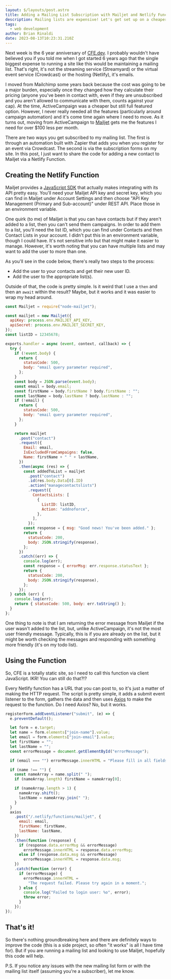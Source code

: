 ```yaml
---
layout: $/layouts/post.astro
title: Adding a Mailing List Subscription with Mailjet and Netlify Functions
description: Mailing lists are expensive! Let's get set up on a cheaper option using Mailjet and a serverless function.
tags:
  - web development
author: Brian Rinaldi
date: 2023-08-13T10:23:31.210Z
---
```


Next week is the 6 year anniversary of [CFE.dev](https://cfe.dev). I probably wouldn't have believed you if you told me when I got started 6 years ago that the single biggest expense to running a site like this would be maintaining a mailing list. That's right, it's not the streaming service (Streamyard) or the virtual event service (Crowdcast) or the hosting (Netlify), it's emails.

I moved from Mailchimp some years back because the cost was going to be a major burden, especially once they changed how they calculate their pricing (anyone you've been in contact with, even if they are unsubscribed and you aren't allowed to communicate with them, counts against your cap). At the time, ActiveCampaign was a cheaper but still full featured option. However, I never really needed all the features (particularly around campaign automation) and it's come time again where I need to move. As it turns out, moving from ActiveCampaign to [Mailjet](https://mailjet.com) gets me the features I need for over $100 less per month.

There are two ways you get subscribed to my mailing list. The first is through an automation built with Zapier that adds you when you register for an event via Crowdcast. The second is via the subscription forms on my site. In this post, I just want to share the code for adding a new contact to Mailjet via a Netlify Function.

## Creating the Netlify Function

Mailjet provides a [JavaScript SDK](https://github.com/mailjet/mailjet-apiv3-nodejs) that actually makes integrating with its API pretty easy. You'll need your Mailjet API key and secret key, which you can find in Mailjet under Account Settings and then choose "API Key Management (Primary and Sub-account)" under REST API. Place those in an environment variable.

One quirk (to me) of Mailjet is that you can have contacts but if they aren't added to a list, then you can't send them campaigns. In order to add them to a list, you'll need the list ID, which you can find under Contacts  and then Contact Lists in your account. I didn't put this in an environment variable, though I could have. It's not sensitive info but that might make it easier to manage. However, it's worth noting that you can have multiple lists and may want to add the user to more than one.

As you'll see in the code below, there's really two steps to the process:

* Add the user to your contacts and get their new user ID.
* Add the user to the appropriate list(s).

Outside of that, the code is pretty simple. Is it weird that I use a `then` and then an `await` within the result? Maybe, but it works and it was easier to wrap my head around.

```javascript
const Mailjet = require("node-mailjet");

const mailjet = new Mailjet({
  apiKey: process.env.MAILJET_API_KEY,
  apiSecret: process.env.MAILJET_SECRET_KEY,
});
const listID = 12345678;

exports.handler = async (event, context, callback) => {
  try {
    if (!event.body) {
      return {
        statusCode: 500,
        body: "email query parameter required",
      };
    }
    const body = JSON.parse(event.body);
    const email = body.email;
    const firstName = body.firstName ? body.firstName : "";
    const lastName = body.lastName ? body.lastName : "";
    if (!email) {
      return {
        statusCode: 500,
        body: "email query parameter required",
      };
    }

    return mailjet
      .post("contact")
      .request({
        Email: email,
        IsExcludedFromCampaigns: false,
        Name: firstName + " " + lastName,
      })
      .then(async (res) => {
        const addedToList = mailjet
          .post("contact")
          .id(res.body.Data[0].ID)
          .action("managecontactslists")
          .request({
            ContactsLists: [
              {
                ListID: listID,
                Action: "addnoforce",
              },
            ],
          });
        const response = { msg: "Good news! You've been added." };
        return {
          statusCode: 200,
          body: JSON.stringify(response),
        };
      })
      .catch((err) => {
        console.log(err);
        const response = { errorMsg: err.response.statusText };
        return {
          statusCode: 200,
          body: JSON.stringify(response),
        };
      });
  } catch (err) {
    console.log(err);
    return { statusCode: 500, body: err.toString() };
  }
};
```

One thing to note is that I am returning the error message from Mailjet if the user wasn't added to the list, but, unlike ActiveCampaign, it's not the most user friendly message. Typically, this is if you are already on the list, but it might be worth checking the messages and responding with something more friendly (it's on my todo list).

## Using the Function

So, CFE is a totally static site, so I need to call this function via client JavaScript. IKR! You can still do that?!? 

Every Netlify function has a URL that you can post to, so it's just a matter of making the HTTP request. The script is pretty simple, it adds a submit event listener to the form, gathers the data and then uses [Axios](https://axios-http.com/) to make the request to the function. Do I need Axios? No, but it works.

```javascript
registerForm.addEventListener("submit", (e) => {
  e.preventDefault();

  let form = e.target;
  let name = form.elements["join-name"].value;
  let email = form.elements["join-email"].value;
  let firstName = "";
  let lastName = "";
  const errorMessage = document.getElementById("errorMessage");

  if (email === "") errorMessage.innerHTML = "Please fill in all fields";

  if (name !== "") {
    const nameArray = name.split(" ");
    if (nameArray.length) firstName = nameArray[0];

    if (nameArray.length > 1) {
      nameArray.shift();
      lastName = nameArray.join(" ");
    }
  }
  axios
    .post("/.netlify/functions/mailjet", {
      email: email,
      firstName: firstName,
      lastName: lastName,
    })
    .then(function (response) {
      if (response.data.errorMsg && errorMessage)
        errorMessage.innerHTML = response.data.errorMsg;
      else if (response.data.msg && errorMessage)
        errorMessage.innerHTML = response.data.msg;
    })
    .catch(function (error) {
      if (errorMessage) {
        errorMessage.innerHTML =
          "The request failed. Please try again in a moment.";
      } else {
        console.log("Failed to login user: %o", error);
        throw error;
      }
    });
});
```

## That's it!

So there's nothing groundbreaking here and there are definitely ways to improve the code (this is a side project, so often "it works" is all I have time for). But if you are running a mailing list and looking to use Mailjet, hopefully this code will help.

P.S. If you notice any issues with the new mailing list form or with the mailing list itself (assuming you're a subscriber), let me know.
